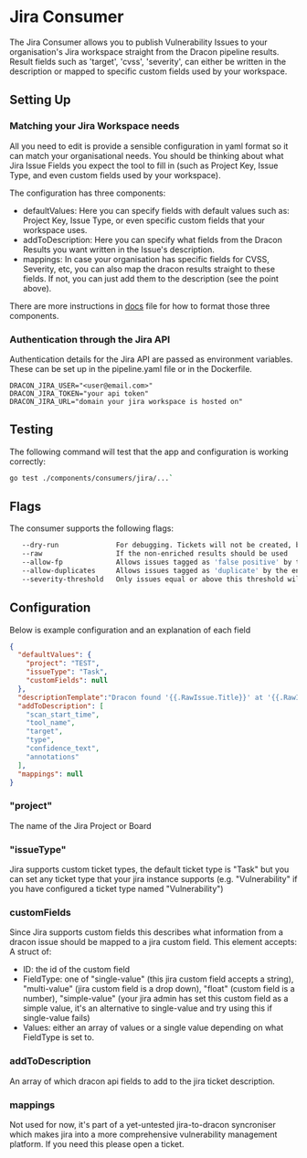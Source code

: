 # Jira Consumer

The Jira Consumer allows you to publish Vulnerability Issues to your
organisation's Jira workspace straight from the Dracon pipeline results.
Result fields such as 'target', 'cvss', 'severity', can either
be written in the description or mapped to specific custom fields used by your
workspace.

## Setting Up

### Matching your Jira Workspace needs

All you need to edit is provide a sensible configuration in yaml format so it
can match your organisational needs. You should be thinking about what Jira
Issue Fields you expect the tool to fill in (such as Project Key, Issue Type,
and even custom fields used by your workspace).

The configuration has three components:

* defaultValues: Here you can specify fields with default values such as:
  Project Key, Issue Type, or even specific custom fields that your workspace
  uses.
* addToDescription: Here you can specify what fields from the Dracon Results you
  want written in the Issue's description.
* mappings: In case your organisation has specific fields for CVSS, Severity,
  etc, you can also map the dracon results straight to these fields.
  If not, you can just add them to the description (see the point above).

There are more instructions in [docs](/docs/examples/jira-project/pipelinerun)
file for how to format those three components.

### Authentication through the Jira API

Authentication details for the Jira API are passed as environment variables.
These can be set up in the pipeline.yaml file or in the Dockerfile.

```text
DRACON_JIRA_USER="<user@email.com>"
DRACON_JIRA_TOKEN="your api token"
DRACON_JIRA_URL="domain your jira workspace is hosted on"
```

## Testing

The following command will test that the app and configuration is working
correctly:

```bash
go test ./components/consumers/jira/...`
```

## Flags

The consumer supports the following flags:

```bash
   --dry-run              For debugging. Tickets will not be created, but will be logged to stdout
   --raw                  If the non-enriched results should be used
   --allow-fp             Allows issues tagged as 'false positive' by the enricher to be created.
   --allow-duplicates     Allows issues tagged as 'duplicate' by the enricher to be created.
   --severity-threshold   Only issues equal or above this threshold will get published. {0: All, 1: Minor, 2: Moderate, 3: High, 4: Critical,   Default: 3}
```

## Configuration

Below is example configuration and an explanation of each field

```json
{
  "defaultValues": {
    "project": "TEST",
    "issueType": "Task",
    "customFields": null
  },
  "descriptionTemplate":"Dracon found '{{.RawIssue.Title}}' at '{{.RawIssue.Target}}', severity '{{.RawIssue.Severity}}', rule id: '{{.RawIssue.Type}}', CVSS '{{.RawIssue.Cvss}}' Confidence '{{.RawIssue.Confidence}}' Original Description: {{.RawIssue.Description}}, Cve {{.RawIssue.Cve}},\n{{ range $key,$element := .Annotations }}{{$key}}:{{$element}}\n{{end}}",
  "addToDescription": [
    "scan_start_time",
    "tool_name",
    "target",
    "type",
    "confidence_text",
    "annotations"
  ],
  "mappings": null
}
```

### "project"

The name of the Jira Project or Board

### "issueType"

Jira supports custom ticket types, the default ticket type is "Task" but you
can set any ticket type that your jira instance supports (e.g. "Vulnerability"
if you have configured a ticket type named "Vulnerability")

### customFields

Since Jira supports custom fields this describes what information from a dracon
issue should be mapped to a jira custom field. This element accepts:
A struct of:

* ID: the id of the custom field
* FieldType: one of "single-value" (this jira custom field accepts a string),
  "multi-value" (jira custom field is a drop down), "float"
  (custom field is a number), "simple-value" (your jira admin has set this
  custom field as a simple value, it's an alternative to single-value and try
  using this if single-value fails)
* Values: either an array of values or a single value depending on what
  FieldType is set to.

### addToDescription

An array of which dracon api fields to add to the jira ticket description.

### mappings

Not used for now, it's part of a yet-untested jira-to-dracon syncroniser which
makes jira into a more comprehensive vulnerability management platform.
If you need this please open a ticket.
